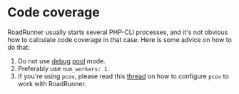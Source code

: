 # Code coverage

RoadRunner usually starts several PHP-CLI processes, and it's not obvious how to calculate code coverage in that case. Here is some advice on how to do that:

1. Do not use [debug](./debugging.md) [pool](./pool.md) mode.
2. Preferably use `num_workers: 1`.
3. If you're using `pcov`, please read this [thread](https://github.com/orgs/roadrunner-server/discussions/1440#discussioncomment-8486186) on how to configure `pcov` to work with RoadRunner.
